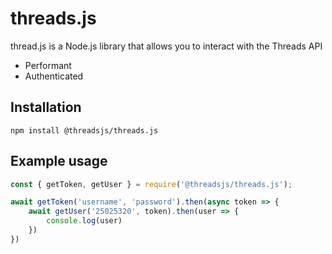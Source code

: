 # threads.js
thread.js is a Node.js library that allows you to interact with the Threads API
* Performant
* Authenticated

## Installation
```
npm install @threadsjs/threads.js
```
## Example usage
```js
const { getToken, getUser } = require('@threadsjs/threads.js');

await getToken('username', 'password').then(async token => {
	await getUser('25025320', token).then(user => {
		console.log(user)
	})
})
```
